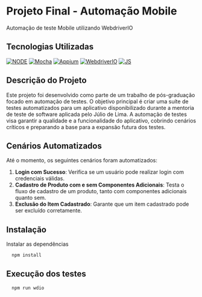# Projeto Final - Automação Mobile

Automação de teste Mobile utilizando WebdriverIO

## Tecnologias Utilizadas

[![NODE](https://img.shields.io/badge/License-node-green.svg)](https://nodejs.org/en)
[![Mocha](https://img.shields.io/badge/license-mocha-red.svg)](https://mochajs.org/)
[![Appium](https://img.shields.io/badge/license-appium-red.svg)](https://appium.io/docs/en/latest/)
[![WebdriverIO](https://img.shields.io/badge/license-webdriverio-red.svg)](https://webdriver.io/)
[![JS](https://img.shields.io/badge/license-javascript-blue.svg)](https://developer.mozilla.org/en-US/docs/Web/JavaScript)

## Descrição do Projeto

Este projeto foi desenvolvido como parte de um trabalho de pós-graduação focado em automação de testes. O objetivo principal é criar uma suíte de testes automatizados para um aplicativo disponibilizado durante a mentoria de teste de software aplicada pelo Júlio de Lima. A automação de testes visa garantir a qualidade e a funcionalidade do aplicativo, cobrindo cenários críticos e preparando a base para a expansão futura dos testes.

## Cenários Automatizados

Até o momento, os seguintes cenários foram automatizados:

1. **Login com Sucesso**: Verifica se um usuário pode realizar login com credenciais válidas.
2. **Cadastro de Produto com e sem Componentes Adicionais**: Testa o fluxo de cadastro de um produto, tanto com componentes adicionais quanto sem.
3. **Exclusão do Item Cadastrado**: Garante que um item cadastrado pode ser excluído corretamente.


## Instalação

Instalar as dependências

```bash
  npm install
```

## Execução dos testes

```bash
  npm run wdio
```
